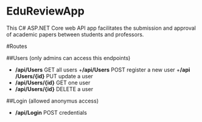 ﻿# EduReviewApp
This C# ASP.NET Core web API app facilitates the submission and approval of academic papers between students and professors.

#Routes

##Users (only admins can access this endpoints)

+ **​/api​/Users** GET all users
+​ **/api​/Users** POST register a new user
+​ **/api​/Users​/{id}** PUT update a user
+ **​/api​/Users​/{id}** GET one user
+ **​/api​/Users​/{id}** DELETE a user

##Login (allowed anonymus access)

+ **​/api​/Login** POST credentials